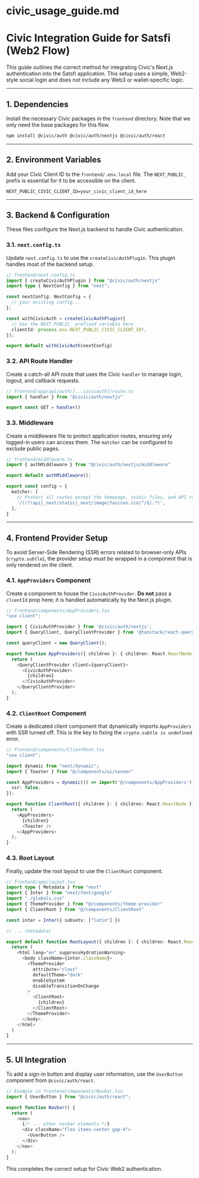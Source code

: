 #  civic_usage_guide.md

# Civic Integration Guide for Satsfi (Web2 Flow)

This guide outlines the correct method for integrating Civic's Next.js authentication into the Satsfi application. This setup uses a simple, Web2-style social login and does not include any Web3 or wallet-specific logic.

---

## 1. Dependencies

Install the necessary Civic packages in the `frontend` directory. Note that we only need the base packages for this flow.

```bash
npm install @civic/auth @civic/auth/nextjs @civic/auth/react
```

---

## 2. Environment Variables

Add your Civic Client ID to the `frontend/.env.local` file. The `NEXT_PUBLIC_` prefix is essential for it to be accessible on the client.

```
NEXT_PUBLIC_CIVIC_CLIENT_ID=your_civic_client_id_here
```

---

## 3. Backend & Configuration

These files configure the Next.js backend to handle Civic authentication.

### 3.1. `next.config.ts`

Update `next.config.ts` to use the `createCivicAuthPlugin`. This plugin handles most of the backend setup.

```typescript
// frontend/next.config.ts
import { createCivicAuthPlugin } from "@civic/auth/nextjs"
import type { NextConfig } from "next";

const nextConfig: NextConfig = {
  // your existing config...
};

const withCivicAuth = createCivicAuthPlugin({
  // Use the NEXT_PUBLIC_ prefixed variable here
  clientId: process.env.NEXT_PUBLIC_CIVIC_CLIENT_ID!,
});

export default withCivicAuth(nextConfig)
```

### 3.2. API Route Handler

Create a catch-all API route that uses the Civic `handler` to manage login, logout, and callback requests.

```typescript
// frontend/app/api/auth/[...civicauth]/route.ts
import { handler } from "@civic/auth/nextjs"

export const GET = handler()
```

### 3.3. Middleware

Create a middleware file to protect application routes, ensuring only logged-in users can access them. The `matcher` can be configured to exclude public pages.

```typescript
// frontend/middleware.ts
import { authMiddleware } from "@civic/auth/nextjs/middleware"

export default authMiddleware();

export const config = {
  matcher: [
    // Protect all routes except the homepage, static files, and API routes.
    '/((?!api|_next/static|_next/image|favicon.ico|^/$).*)',
  ],
}
```

---

## 4. Frontend Provider Setup

To avoid Server-Side Rendering (SSR) errors related to browser-only APIs (`crypto.subtle`), the provider setup must be wrapped in a component that is only rendered on the client.

### 4.1. `AppProviders` Component

Create a component to house the `CivicAuthProvider`. **Do not** pass a `clientId` prop here; it is handled automatically by the Next.js plugin.

```typescript
// frontend/components/AppProviders.tsx
"use client";

import { CivicAuthProvider } from '@civic/auth/nextjs';
import { QueryClient, QueryClientProvider } from '@tanstack/react-query';

const queryClient = new QueryClient();

export function AppProviders({ children }: { children: React.ReactNode }) {
  return (
    <QueryClientProvider client={queryClient}>
      <CivicAuthProvider>
        {children}
      </CivicAuthProvider>
    </QueryClientProvider>
  );
}
```

### 4.2. `ClientRoot` Component

Create a dedicated client component that dynamically imports `AppProviders` with SSR turned off. This is the key to fixing the `crypto.subtle is undefined` error.

```typescript
// frontend/components/ClientRoot.tsx
"use client";

import dynamic from "next/dynamic";
import { Toaster } from "@/components/ui/sonner"

const AppProviders = dynamic(() => import('@/components/AppProviders').then(mod => mod.AppProviders), {
  ssr: false,
});

export function ClientRoot({ children }: { children: React.ReactNode }) {
  return (
    <AppProviders>
      {children}
      <Toaster />
    </AppProviders>
  );
}
```

### 4.3. Root Layout

Finally, update the root layout to use the `ClientRoot` component.

```typescript
// frontend/app/layout.tsx
import type { Metadata } from "next"
import { Inter } from "next/font/google"
import "./globals.css"
import { ThemeProvider } from "@/components/theme-provider"
import { ClientRoot } from "@/components/ClientRoot"

const inter = Inter({ subsets: ["latin"] })

// ... (metadata)

export default function RootLayout({ children }: { children: React.ReactNode }) {
  return (
    <html lang="en" suppressHydrationWarning>
      <body className={inter.className}>
        <ThemeProvider
          attribute="class"
          defaultTheme="dark"
          enableSystem
          disableTransitionOnChange
        >
          <ClientRoot>
            {children}
          </ClientRoot>
        </ThemeProvider>
      </body>
    </html>
  )
}
```

---

## 5. UI Integration

To add a sign-in button and display user information, use the `UserButton` component from `@civic/auth/react`.

```typescript
// Example in frontend/components/Navbar.tsx
import { UserButton } from "@civic/auth/react";

export function Navbar() {
  return (
    <nav>
      {/* ... other navbar elements */}
      <div className="flex items-center gap-4">
        <UserButton />
      </div>
    </nav>
  );
}
```
This completes the correct setup for Civic Web2 authentication. 